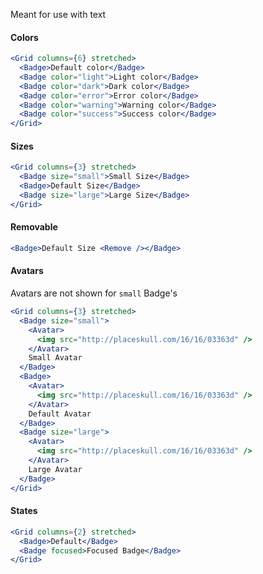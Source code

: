 Meant for use with text

#### Colors

```jsx
<Grid columns={6} stretched>
  <Badge>Default color</Badge>
  <Badge color="light">Light color</Badge>
  <Badge color="dark">Dark color</Badge>
  <Badge color="error">Error color</Badge>
  <Badge color="warning">Warning color</Badge>
  <Badge color="success">Success color</Badge>
</Grid>
```

#### Sizes

```jsx
<Grid columns={3} stretched>
  <Badge size="small">Small Size</Badge>
  <Badge>Default Size</Badge>
  <Badge size="large">Large Size</Badge>
</Grid>
```

#### Removable

```jsx
<Badge>Default Size <Remove /></Badge>
```

#### Avatars

Avatars are not shown for `small` Badge's

```jsx
<Grid columns={3} stretched>
  <Badge size="small">
    <Avatar>
      <img src="http://placeskull.com/16/16/03363d" />
    </Avatar>
    Small Avatar
  </Badge>
  <Badge>
    <Avatar>
      <img src="http://placeskull.com/16/16/03363d" />
    </Avatar>
    Default Avatar
  </Badge>
  <Badge size="large">
    <Avatar>
      <img src="http://placeskull.com/16/16/03363d" />
    </Avatar>
    Large Avatar
  </Badge>
</Grid>
```

#### States

```jsx
<Grid columns={2} stretched>
  <Badge>Default</Badge>
  <Badge focused>Focused Badge</Badge>
</Grid>
```
